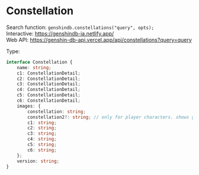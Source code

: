 # Constellation

Search function: `genshindb.constellations("query", opts);`  
Interactive: https://genshindb-ia.netlify.app/  
Web API: https://genshin-db-api.vercel.app/api/constellations?query=query

Type:
```ts
interface Constellation {
	name: string;
	c1: ConstellationDetail;
	c2: ConstellationDetail;
	c3: ConstellationDetail;
	c4: ConstellationDetail;
	c5: ConstellationDetail;
	c6: ConstellationDetail;
	images: {
		constellation: string;
		constellation2?: string; // only for player characters. shows girl constellation image
		c1: string;
		c2: string;
		c3: string;
		c4: string;
		c5: string;
		c6: string;
	};
	version: string;
}```
